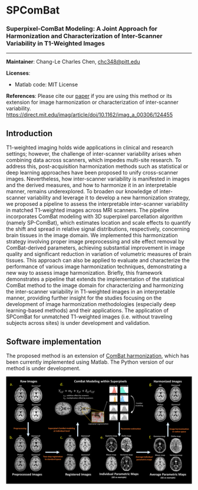 # SPComBat
### Superpixel-ComBat Modeling: A Joint Approach for Harmonization and Characterization of Inter-Scanner Variability in T1-Weighted Images

--------
**Maintainer**: Chang-Le Charles Chen, chc348@pitt.edu

**Licenses**: 
- Matlab code: MIT License

**References**: Please cite our [paper](https://direct.mit.edu/imag/article/doi/10.1162/imag_a_00306/124455) if you are using this method or its extension for image harmonization or characterization of inter-scanner variability. https://direct.mit.edu/imag/article/doi/10.1162/imag_a_00306/124455

<div id='id-section1'/>
  
## Introduction
T1-weighted imaging holds wide applications in clinical and research settings; however, the challenge of inter-scanner variability arises when combining data across scanners, which impedes multi-site research. To address this, post-acquisition harmonization methods such as statistical or deep learning approaches have been proposed to unify cross-scanner images. Nevertheless, how inter-scanner variability is manifested in images and the derived measures, and how to harmonize it in an interpretable manner, remains underexplored. To broaden our knowledge of inter-scanner variability and leverage it to develop a new harmonization strategy, we proposed a pipeline to assess the interpretable inter-scanner variability in matched T1-weighted images across MRI scanners. The pipeline incorporates ComBat modeling with 3D superpixel parcellation algorithm (namely SP-ComBat), which estimates location and scale effects to quantify the shift and spread in relative signal distributions, respectively, concerning brain tissues in the image domain. We implemented this harmonization strategy involving proper image preprocessing and site effect removal by ComBat-derived parameters, achieving substantial improvement in image quality and significant reduction in variation of volumetric measures of brain tissues. This approach can also be applied to evaluate and characterize the performance of various image harmonization techniques, demonstrating a new way to assess image harmonization. Briefly, this framework demonstrates a pipeline that extends the implementation of the statistical ComBat method to the image domain for characterizing and harmonizing the inter-scanner variability in T1-weighted images in an interpretable manner, providing further insight for the studies focusing on the development of image harmonization methodologies (especially deep learning-based methods) and their applications.
The application of SPComBat for unmatched T1-weighted images (i.e. without traveling subjects across sites) is under development and validation.

<div id='id-section2'/>
  
## Software implementation
The proposed method is an extension of [ComBat harmonization](https://github.com/Jfortin1/ComBatHarmonization/tree/master), which has been currently implemented using Matlab. The Python version of our method is under development.

![The proposed framework](https://github.com/ChangleChen/SPComBat/blob/main/fig1.jpg)




